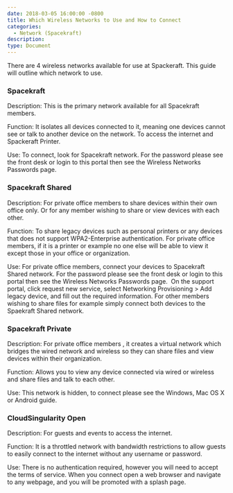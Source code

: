 ```yaml
---
date: 2018-03-05 16:00:00 -0800
title: Which Wireless Networks to Use and How to Connect
categories:
  - Network (Spacekraft)
description:
type: Document
---
```


<u><em><strong></strong></em></u>

There are 4 wireless networks available for use at Spackeraft. This guide will outline which network to use.

### Spacekraft

Description: This is the primary network available for all Spacekraft members. 

Function: It isolates all devices connected to it, meaning one devices cannot see or talk to another device on the network. To access the internet and Spackeraft Printer.

Use: To connect, look for Spacekraft network. For the password please see the front desk or login to this portal then see the Wireless Networks Passwords page. 

### Spacekraft Shared

Description: For private office members to share devices within their own office only. Or for any member wishing to share or view devices with each other.

Function: To share legacy devices such as personal printers or any devices that does not support WPA2-Enterprise authentication. For private office members, if it is a printer or example no one else will be able to view it except those in your office or organization.

Use: For private office members, connect your devices to Spacekraft Shared network. For the password please see the front desk or login to this portal then see the Wireless Networks Passwords page.  On the support portal, click request new service, select Networking Provisioning &gt; Add legacy device, and fill out the required information. For other members wishing to share files for example simply connect both devices to the Spaekraft Shared network.

### Spacekraft Private

Description: For private office members , it creates a virtual network which bridges the wired network and wireless so they can share files and view devices within their organization.

Function: Allows you to view any device connected via wired or wireless and share files and talk to each other.

Use: This network is hidden, to connect please see the Windows, Mac OS X or Android guide.

### CloudSingularity Open

Description: For guests and events to access the internet.

Function: It is a throttled network with bandwidth restrictions to allow guests to easily connect to the internet without any username or password.

Use: There is no authentication required, however you will need to accept the terms of service. When you connect open a web browser and navigate to any webpage, and you will be promoted with a splash page.
